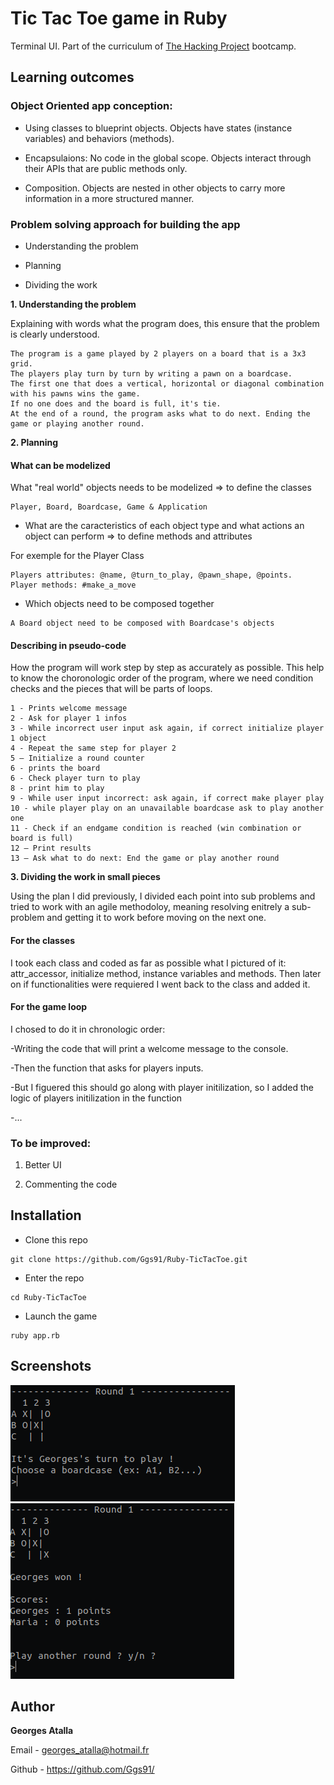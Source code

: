 # Tic Tac Toe game in Ruby
Terminal UI.
Part of the curriculum of [The Hacking Project](https://www.thehackingproject.org/) bootcamp.

## Learning outcomes

### Object Oriented app conception:

* Using classes to blueprint objects. Objects have states (instance variables) and behaviors (methods).

* Encapsulaions: No code in the global scope. Objects interact through their APIs that are public methods only.

* Composition. Objects are nested in other objects to carry more information in a more structured manner.

### Problem solving approach for building the app

* Understanding the problem

* Planning

* Dividing the work

**1. Understanding the problem**

Explaining with words what the program does, this ensure that the problem is clearly understood.

```
The program is a game played by 2 players on a board that is a 3x3 grid.
The players play turn by turn by writing a pawn on a boardcase.
The first one that does a vertical, horizontal or diagonal combination with his pawns wins the game.
If no one does and the board is full, it's tie.
At the end of a round, the program asks what to do next. Ending the game or playing another round.
```

**2. Planning**

#### What can be modelized

What "real world" objects needs to be modelized => to define the classes
``` 
Player, Board, Boardcase, Game & Application
```
* What are the caracteristics of each object type and what actions an object can perform => to define methods and attributes

For exemple for the Player Class

``` 
Players attributes: @name, @turn_to_play, @pawn_shape, @points.
Player methods: #make_a_move 
```

* Which objects need to be composed together

``` 
A Board object need to be composed with Boardcase's objects 
```
#### Describing in pseudo-code

How the program will work step by step as accurately as possible. 
This help to know the choronologic order of the program, where we need condition checks and the pieces that will be parts of loops.

```
1 - Prints welcome message
2 - Ask for player 1 infos
3 - While incorrect user input ask again, if correct initialize player 1 object 
4 - Repeat the same step for player 2 
5 – Initialize a round counter
6 - prints the board
6 - Check player turn to play
8 - print him to play 
9 - While user input incorrect: ask again, if correct make player play 
10 - while player play on an unavailable boardcase ask to play another one
11 - Check if an endgame condition is reached (win combination or board is full)
12 – Print results 
13 – Ask what to do next: End the game or play another round
```

**3. Dividing the work in small pieces**

Using the plan I did previously, I divided each point into sub problems and tried to work with an agile methodoloy, meaning resolving enitrely a sub-problem and getting it to work before moving on the next one. 

#### For the classes 

I took each class and coded as far as possible what I pictured of it: attr_accessor, initialize method, instance variables and methods.
Then later on if functionalities were requiered I went back to the class and added it. 

#### For the game loop

I chosed to do it in chronologic order: 

-Writing the code that will print a welcome message to the console.

-Then the function that asks for players inputs. 

-But I figuered this should go along with player initilization, so I added the logic of players initilization in the function

-...

### To be improved:
1. Better UI

2. Commenting the code

## Installation

+ Clone this repo
```
git clone https://github.com/Ggs91/Ruby-TicTacToe.git
```
+ Enter the repo
```
cd Ruby-TicTacToe
```
+ Launch the game
```
ruby app.rb
```

## Screenshots
![](/screenshots/screen1.png)
![](/screenshots/screen2.png)
## Author
**Georges Atalla**

Email - georges_atalla@hotmail.fr

Github - https://github.com/Ggs91/
